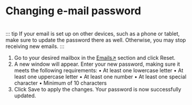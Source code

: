# Changing e-mail password
<br>
::: tip
If your email is set up on other devices, such as a phone or tablet, make sure to update the password there as well. Otherwise, you may stop receiving new emails.
:::
<br>

1. Go to your desired mailbox in the [Emails↗](https://cloud.envision.nl/emails) section and click Reset.
2. A new window will appear. Enter your new password, making sure it meets the following requirements:
	•	At least one lowercase letter
	•	At least one uppercase letter
	•	At least one number
	•	At least one special character
	•	Minimum of 10 characters
3. Click Save to apply the changes. Your password is now successfully updated.


